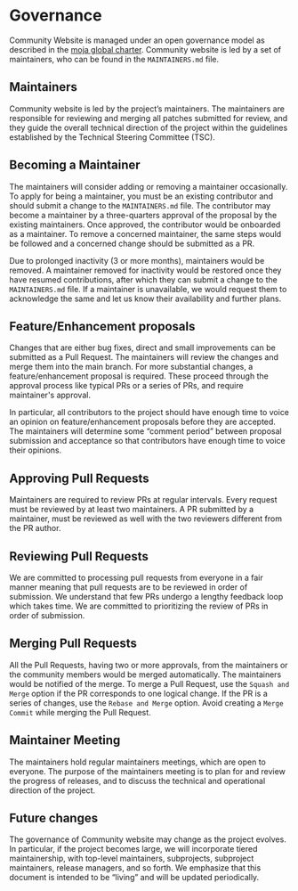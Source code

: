 # Governance

Community Website is managed under an open governance model as described in the [moja global charter](https://github.com/moja-global/About_moja_global/blob/master/Governance/moja-global-charter.pdf). Community website is led by a set of maintainers, who can be found in the `MAINTAINERS.md` file.

## Maintainers

Community website is led by the project’s maintainers. The maintainers are responsible for reviewing and merging all patches submitted for review, and they guide the overall technical direction of the project within the guidelines established by the Technical Steering Committee (TSC).

## Becoming a Maintainer

The maintainers will consider adding or removing a maintainer occasionally. To apply for being a maintainer, you must be an existing contributor and should submit a change to the `MAINTAINERS.md` file. The contributor may become a maintainer by a three-quarters approval of the proposal by the existing maintainers. Once approved, the contributor would be onboarded as a maintainer. To remove a concerned maintainer, the same steps would be followed and a concerned change should be submitted as a PR.

Due to prolonged inactivity (3 or more months), maintainers would be removed. A maintainer removed for inactivity would be restored once they have resumed contributions, after which they can submit a change to the `MAINTAINERS.md` file. If a maintainer is unavailable, we would request them to acknowledge the same and let us know their availability and further plans.

## Feature/Enhancement proposals

Changes that are either bug fixes, direct and small improvements can be submitted as a Pull Request. The maintainers will review the changes and merge them into the main branch. For more substantial changes, a feature/enhancement proposal is required. These proceed through the approval process like typical PRs or a series of PRs, and require maintainer's approval.

In particular, all contributors to the project should have enough time to voice an opinion on feature/enhancement proposals before they are accepted. The maintainers will determine some “comment period” between proposal submission and acceptance so that contributors have enough time to voice their opinions.

## Approving Pull Requests

Maintainers are required to review PRs at regular intervals. Every request must be reviewed by at least two maintainers. A PR submitted by a maintainer, must be reviewed as well with the two reviewers different from the PR author.

## Reviewing Pull Requests

We are committed to processing pull requests from everyone in a fair manner meaning that pull requests are to be reviewed in order of submission. We understand that few PRs undergo a lengthy feedback loop which takes time. We are committed to prioritizing the review of PRs in order of submission.

## Merging Pull Requests

All the Pull Requests, having two or more approvals, from the maintainers or the community members would be merged automatically. The maintainers would be notified of the merge. To merge a Pull Request, use the `Squash and Merge` option if the PR corresponds to one logical change. If the PR is a series of changes, use the `Rebase and Merge` option. Avoid creating a `Merge Commit` while merging the Pull Request.

## Maintainer Meeting

The maintainers hold regular maintainers meetings, which are open to everyone. The purpose of the maintainers meeting is to plan for and review the progress of releases,
and to discuss the technical and operational direction of the project.

## Future changes

The governance of Community website may change as the project evolves. In particular, if the project becomes large, we will incorporate tiered maintainership, with top-level maintainers, subprojects, subproject maintainers, release managers, and so forth.  We emphasize that this document is intended to be “living” and will be updated periodically.
